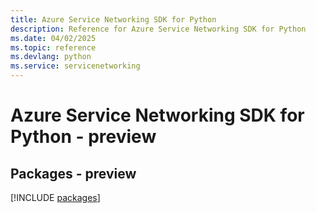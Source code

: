 ```yaml
---
title: Azure Service Networking SDK for Python
description: Reference for Azure Service Networking SDK for Python
ms.date: 04/02/2025
ms.topic: reference
ms.devlang: python
ms.service: servicenetworking
---
```

# Azure Service Networking SDK for Python - preview
## Packages - preview
[!INCLUDE [packages](service-networking-index.md)]
